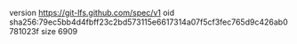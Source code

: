 version https://git-lfs.github.com/spec/v1
oid sha256:79ec5bb4d4fbff23c2bd573115e6617314a07f5cf3fec765d9c426ab0781023f
size 6909
